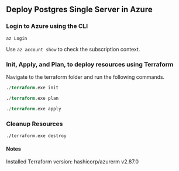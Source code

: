 
## Deploy Postgres Single Server in Azure

### Login to Azure using the CLI

```
az Login
```

Use `az account show` to check the subscription context.


### Init, Apply, and Plan, to deploy resources using Terraform


Navigate to the terraform folder and run the following commands.

```terraform
./terraform.exe init

./terraform.exe plan

./terraform.exe apply
```

### Cleanup Resources

```
./terraform.exe destroy
```

#### Notes

Installed Terraform version: hashicorp/azurerm v2.87.0 